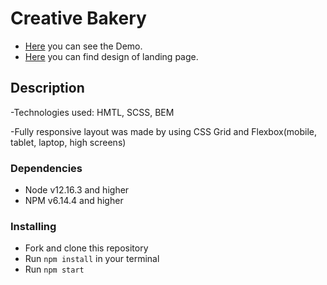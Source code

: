 # Creative Bakery

- [Here](https://alex-glotov67.github.io/creative_bakery/) you can see the Demo.
- [Here](https://www.figma.com/file/6tzL4b5VoTZ3dDTU7iwbHV/Bakerlab-(Copy)?node-id=0%3A1) you can find design of landing page.

## Description

-Technologies used: HMTL, SCSS, BEM

-Fully responsive layout was made by using CSS Grid and Flexbox(mobile, tablet, laptop, high screens)

### Dependencies
* Node v12.16.3 and higher
* NPM v6.14.4 and higher

### Installing
* Fork and clone this repository
* Run `npm install` in your terminal
* Run `npm start`
